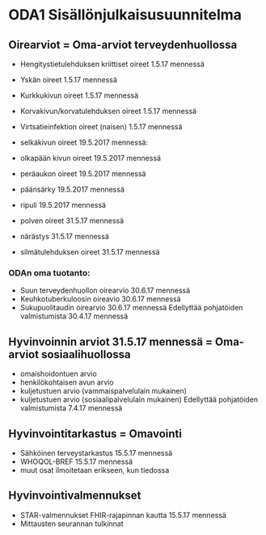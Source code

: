 # ODA1 Sisällönjulkaisusuunnitelma

## Oirearviot = Oma-arviot terveydenhuollossa
- Hengitystietulehduksen kriittiset oireet 1.5.17 mennessä
- Yskän oireet 1.5.17 mennessä
- Kurkkukivun oireet 1.5.17 mennessä
- Korvakivun/korvatulehduksen oireet 1.5.17 mennessä

- Virtsatieinfektion oireet (naisen) 1.5.17 mennessä

- selkäkivun oireet 19.5.2017 mennessä: 
- olkapään kivun oireet 19.5.2017 mennessä
- peräaukon oireet 19.5.2017 mennessä
- päänsärky 19.5.2017 mennessä
- ripuli 19.5.2017 mennessä

- polven oireet 31.5.17 mennessä
- närästys 31.5.17 mennessä
- silmätulehduksen oireet 31.5.17 mennessä
### ODAn oma tuotanto:
- Suun terveydenhuollon oirearvio 30.6.17 mennessä
- Keuhkotuberkuloosin oireavio 30.6.17 mennessä
- Sukupuolitaudin oirearvio 30.6.17 mennessä
Edellyttää pohjatöiden valmistumista 30.4.17 mennessä

## Hyvinvoinnin arviot 31.5.17 mennessä = Oma-arviot sosiaalihuollossa 
- omaishoidontuen arvio
- henkilökohtaisen avun arvio
- kuljetustuen arvio (vammaispalvelulain mukainen)
- kuljetustuen arvio (sosiaalipalvelulain mukainen) 
Edellyttää pohjatöiden valmistumista 7.4.17 mennessä

## Hyvinvointitarkastus = Omavointi
- Sähköinen terveystarkastus 15.5.17 mennessä
- WHOQOL-BREF 15.5.17 mennessä
- muut osat ilmoitetaan erikseen, kun tiedossa

## Hyvinvointivalmennukset
- STAR-valmennukset FHIR-rajapinnan kautta 15.5.17 mennessä
- Mittausten seurannan tulkinnat
